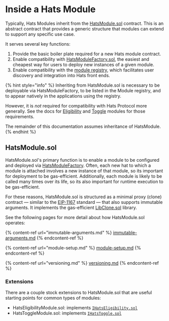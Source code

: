 # Inside a Hats Module

Typically, Hats Modules inherit from the [HatsModule.sol](https://github.com/Hats-Protocol/hats-module/blob/main/src/HatsModule.sol) contract. This is an abstract contract that provides a generic structure that modules can extend to support any specific use case.

It serves several key functions:

1. Provide the basic boiler plate required for a new Hats module contract.
2. Enable compatibility with [HatsModuleFactory.sol](../how-module-instances-are-deployed.md), the easiest and cheapest way for users to deploy new instances of a given module.
3. Enable compatibility with the [module registry](https://github.com/Hats-Protocol/modules-registry), which facilitates user discovery and integration into Hats front ends.

{% hint style="info" %}
Inheriting from HatsModule.sol is necessary to be deployable via HatsModuleFactory, to be listed in the Module registry, and to appear natively in the applications using the registry.&#x20;

However, it is _not_ required for compatibility with Hats Protocol more generally. See the docs for [Eligibility](../../../hats-protocol-for-developers/eligibility-modules.md) and [Toggle](../../../hats-protocol-for-developers/toggle-modules.md) modules for those requirements.

The remainder of this documentation assumes inheritance of HatsModule.
{% endhint %}

## HatsModule.sol

HatsModule.sol's primary function is to enable a module to be configured and deployed via [HatsModuleFactory](../how-module-instances-are-deployed.md). Often, each new hat to which a module is attached involves a new instance of that module, so its important for deployment to be gas-efficient. Additionally, each module is likely to be called many times over its life, so its also important for runtime execution to be gas-efficient.&#x20;

For these reasons, HatsModule.sol is structured as a minimal proxy (clone) contract — similar to the [EIP-1167](https://eips.ethereum.org/EIPS/eip-1167) standard — that also supports immutable arguments. It implements the gas-efficient [LibClone.sol](https://github.com/Vectorized/solady/blob/6c54795ef69838e233020e9ab29f3f6288efdf06/src/utils/LibClone.sol) library.

See the following pages for more detail about how HatsModule.sol operates:

{% content-ref url="immutable-arguments.md" %}
[immutable-arguments.md](immutable-arguments.md)
{% endcontent-ref %}

{% content-ref url="module-setup.md" %}
[module-setup.md](module-setup.md)
{% endcontent-ref %}

{% content-ref url="versioning.md" %}
[versioning.md](versioning.md)
{% endcontent-ref %}

### Extensions

There are a couple stock extensions to HatsModule.sol that are useful starting points for common types of modules:

* HatsEligibilityModule.sol: implements [`IHatsEligibility.sol`](../../../hats-protocol-for-developers/eligibility-modules.md)
* HatsToggleModule.sol: implements [`IHatsToggle.sol`](../../../hats-protocol-for-developers/toggle-modules.md)

